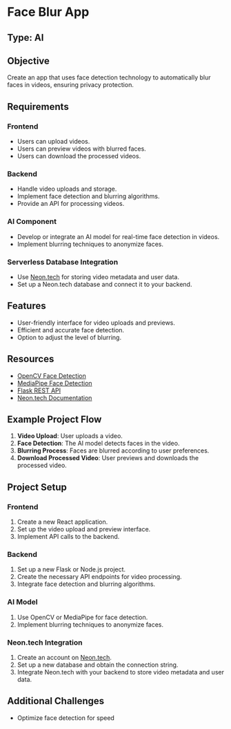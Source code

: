 # Face Blur App

## Type: AI

## Objective

Create an app that uses face detection technology to automatically blur faces in videos, ensuring privacy protection.

## Requirements

### Frontend
- Users can upload videos.
- Users can preview videos with blurred faces.
- Users can download the processed videos.

### Backend
- Handle video uploads and storage.
- Implement face detection and blurring algorithms.
- Provide an API for processing videos.

### AI Component
- Develop or integrate an AI model for real-time face detection in videos.
- Implement blurring techniques to anonymize faces.

### Serverless Database Integration
- Use [Neon.tech](https://neon.tech/) for storing video metadata and user data.
- Set up a Neon.tech database and connect it to your backend.

## Features

- User-friendly interface for video uploads and previews.
- Efficient and accurate face detection.
- Option to adjust the level of blurring.

## Resources

- [OpenCV Face Detection](https://opencv.org/)
- [MediaPipe Face Detection](https://mediapipe.dev/)
- [Flask REST API](https://flask.palletsprojects.com/en/2.0.x/)
- [Neon.tech Documentation](https://neon.tech/docs/)

## Example Project Flow

1. **Video Upload**: User uploads a video.
2. **Face Detection**: The AI model detects faces in the video.
3. **Blurring Process**: Faces are blurred according to user preferences.
4. **Download Processed Video**: User previews and downloads the processed video.

## Project Setup

### Frontend

1. Create a new React application.
2. Set up the video upload and preview interface.
3. Implement API calls to the backend.

### Backend

1. Set up a new Flask or Node.js project.
2. Create the necessary API endpoints for video processing.
3. Integrate face detection and blurring algorithms.

### AI Model

1. Use OpenCV or MediaPipe for face detection.
2. Implement blurring techniques to anonymize faces.

### Neon.tech Integration

1. Create an account on [Neon.tech](https://neon.tech/).
2. Set up a new database and obtain the connection string.
3. Integrate Neon.tech with your backend to store video metadata and user data.

## Additional Challenges

- Optimize face detection for speed
